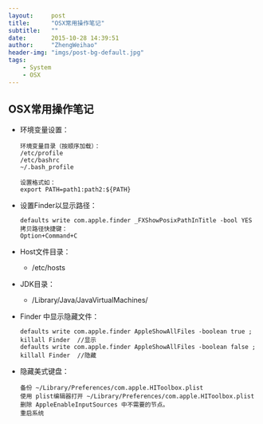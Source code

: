 ```yaml
---
layout:     post
title:      "OSX常用操作笔记"
subtitle:   ""
date:       2015-10-28 14:39:51
author:     "ZhengWeihao"
header-img: "imgs/post-bg-default.jpg"
tags:
    - System
    - OSX
---
```


OSX常用操作笔记
---

* 环境变量设置：

    ```
    环境变量目录（按顺序加载）：
    /etc/profile
    /etc/bashrc
    ~/.bash_profile
    
    设置格式如：
    export PATH=path1:path2:${PATH}
    ```

* 设置Finder以显示路径：

    ```
    defaults write com.apple.finder _FXShowPosixPathInTitle -bool YES
    拷贝路径快捷键：
    Option+Command+C
    ```

* Host文件目录：

    * /etc/hosts

* JDK目录：

    * /Library/Java/JavaVirtualMachines/

* Finder 中显示隐藏文件：

    ```
    defaults write com.apple.finder AppleShowAllFiles -boolean true ; killall Finder  //显示
    defaults write com.apple.finder AppleShowAllFiles -boolean false ; killall Finder  //隐藏
    ```

* 隐藏美式键盘：

    ```
    备份 ~/Library/Preferences/com.apple.HIToolbox.plist
    使用 plist编辑器打开 ~/Library/Preferences/com.apple.HIToolbox.plist
    删除 AppleEnableInputSources 中不需要的节点。
    重启系统
    ```

    ​